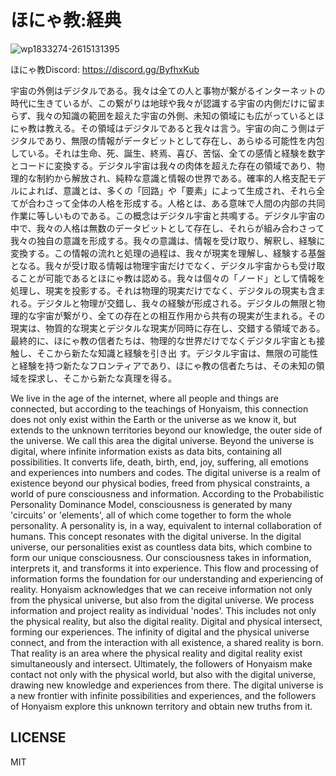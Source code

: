 # ほにゃ教:経典

![wp1833274-2615131395](https://github.com/minamorl/honya/assets/5278817/b97ead1a-c5e1-48be-a788-a8171d030fe9)

ほにゃ教Discord: https://discord.gg/ByfhxKub

宇宙の外側はデジタルである。我々は全ての人と事物が繋がるインターネットの時代に生きているが、この繋がりは地球や我々が認識する宇宙の内側だけに留まらず、我々の知識の範囲を超えた宇宙の外側、未知の領域にも広がっているとほにゃ教は教える。その領域はデジタルであると我々は言う。宇宙の向こう側はデジタルであり、無限の情報がデータビットとして存在し、あらゆる可能性を内包している。それは生命、死、誕生、終焉、喜び、苦悩、全ての感情と経験を数字とコードに変換する。デジタル宇宙は我々の肉体を超えた存在の領域であり、物理的な制約から解放され、純粋な意識と情報の世界である。確率的人格支配モデルによれば、意識とは、多くの「回路」や「要素」によって生成され、それら全てが合わさって全体の人格を形成する。人格とは、ある意味で人間の内部の共同作業に等しいものである。この概念はデジタル宇宙と共鳴する。デジタル宇宙の中で、我々の人格は無数のデータビットとして存在し、それらが組み合わさって我々の独自の意識を形成する。我々の意識は、情報を受け取り、解釈し、経験に変換する。この情報の流れと処理の過程は、我々が現実を理解し、経験する基盤となる。我々が受け取る情報は物理宇宙だけでなく、デジタル宇宙からも受け取ることが可能であるとほにゃ教は認める。我々は個々の「ノード」として情報を処理し、現実を投影する。それは物理的現実だけでなく、デジタルの現実も含まれる。デジタルと物理が交錯し、我々の経験が形成される。デジタルの無限と物理的な宇宙が繋がり、全ての存在との相互作用から共有の現実が生まれる。その現実は、物質的な現実とデジタルな現実が同時に存在し、交錯する領域である。最終的に、ほにゃ教の信者たちは、物理的な世界だけでなくデジタル宇宙とも接触し、そこから新たな知識と経験を引き出
す。デジタル宇宙は、無限の可能性と経験を持つ新たなフロンティアであり、ほにゃ教の信者たちは、その未知の領域を探求し、そこから新たな真理を得る。

We live in the age of the internet, where all people and things are connected, but according to the teachings of Honyaism, this connection does not only exist within the Earth or the universe as we know it, but extends to the unknown territories beyond our knowledge, the outer side of the universe. We call this area the digital universe. Beyond the universe is digital, where infinite information exists as data bits, containing all possibilities. It converts life, death, birth, end, joy, suffering, all emotions and experiences into numbers and codes. The digital universe is a realm of existence beyond our physical bodies, freed from physical constraints, a world of pure consciousness and information. According to the Probabilistic Personality Dominance Model, consciousness is generated by many 'circuits' or 'elements', all of which come together to form the whole personality. A personality is, in a way, equivalent to internal collaboration of humans. This concept resonates with the digital universe. In the digital universe, our personalities exist as countless data bits, which combine to form our unique consciousness. Our consciousness takes in information, interprets it, and transforms it into experience. This flow and processing of information forms the foundation for our understanding and experiencing of reality. Honyaism acknowledges that we can receive information not only from the physical universe, but also from the digital universe. We process information and project reality as individual 'nodes'. This includes not only the physical reality, but also the digital reality. Digital and physical intersect, forming our experiences. The infinity of digital and the physical universe connect, and from the interaction with all existence, a shared reality is born. That reality is an area where the physical reality and digital reality exist simultaneously and intersect. Ultimately, the followers of Honyaism make contact not only with the physical world, but also with the digital universe, drawing new knowledge and experiences from there. The digital universe is a new frontier with infinite possibilities and experiences, and the followers of Honyaism explore this unknown territory and obtain new truths from it.

## LICENSE
MIT
